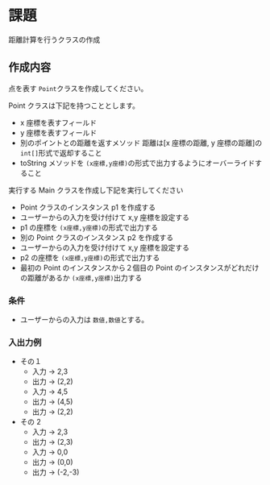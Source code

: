 # 課題

距離計算を行うクラスの作成

## 作成内容

点を表す `Point`クラスを作成してください。

Point クラスは下記を持つこととします。

- x 座標を表すフィールド
- y 座標を表すフィールド
- 別のポイントとの距離を返すメソッド
  距離は[x 座標の距離, y 座標の距離]の `int[]`形式で返却すること
- toString メソッドを `(x座標,y座標)`の形式で出力するようにオーバーライドすること

実行する Main クラスを作成し下記を実行してください

- Point クラスのインスタンス p1 を作成する
- ユーザーからの入力を受け付けて x,y 座標を設定する
- p1 の座標を `(x座標,y座標)`の形式で出力する
- 別の Point クラスのインスタンス p2 を作成する
- ユーザーからの入力を受け付けて x,y 座標を設定する
- p2 の座標を `(x座標,y座標)`の形式で出力する
- 最初の Point のインスタンスから２個目の Point のインスタンスがどれだけの距離があるか `(x座標,y座標)`出力する

### 条件

- ユーザーからの入力は `数値,数値`とする。

### 入出力例

- その１
  - 入力 -> 2,3
  - 出力 -> (2,2)
  - 入力 -> 4,5
  - 出力 -> (4,5)
  - 出力 -> (2,2)
- その 2
  - 入力 -> 2,3
  - 出力 -> (2,3)
  - 入力 -> 0,0
  - 出力 -> (0,0)
  - 出力 -> (-2,-3)
